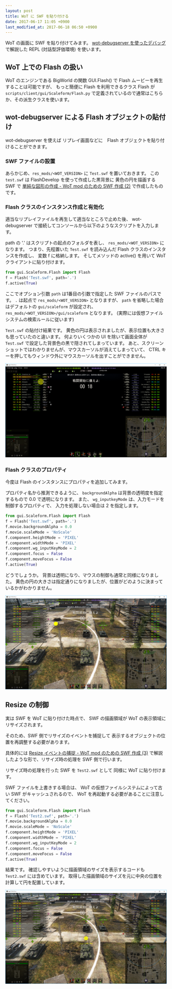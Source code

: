```yaml
---
layout: post
title: WoT に SWF を貼り付ける
date: 2017-06-17 11:05 +0900
last_modified_at: 2017-06-18 06:50 +0900
---
```

WoT の画面に SWF を貼り付けてみます。
[wot-debugserver を使ったデバッグ](/2017/06/17/wot-debugserver.html)
で解説した REPL (対話型評価環境) を使います。


## WoT 上での Flash の扱い

WoT のエンジンである BigWorld の関数 GUI.Flash()
で Flash ムービーを再生することは可能ですが、
もっと簡便に Flash を利用できるクラス Flash が
`scripts/client/gui/Scaleform/Flash.py`
で定義されているので通常はこちらか、その派生クラスを使います。

## wot-debugserver による Flash オブジェクトの貼付け

wot-debugserver を使えば
リプレイ画面などに　Flash オブジェクトを貼り付けることができます。

### SWF ファイルの設置

あらかじめ、`res_mods/<WOT_VERSION>` に `Test.swf` を置いておきます。
この `test.swf` は FlashDevelop を使って作成した黒背景に
黄色の円を描画する SWF で
[単純な図形の作成 - WoT mod のための SWF 作成 (2)](/2017/06/17/create_swf_simple.html) で作成したものです。

### Flash クラスのインスタンス作成と有効化

適当なリプレイファイルを再生して適当なところで止めた後、
wot-debugserver で接続してコンソールから以下のようなスクリプトを入力します。

path の '.' はスクリプトの起点のフォルダを表し、
`res_mods/<WOT_VERSION>`
になります。
つまり、先程置いた `Test.swf` を読み込んだ Flash クラスのインスタンスを作成し、
変数 f に格納します。
そしてメソッドの active() を用いて WoT クライアントに貼り付けます。

```python
from gui.Scaleform.Flash import Flash
f = Flash('Test.swf', path='.')
f.active(True)
```

ここでオプション引数 `path` は1番目の引数で指定した SWF ファイルのパスです。
`.` は起点で `res_mods/<WOT_VERSION>` となりますが、
`path` を省略した場合はデフォルトの `gui/scaleform` が設定され、
`res_mods/<WOT_VERSION>/gui/scaleform` となります。
(実際には仮想ファイルシステムの検索ルールに従います)


`Test.swf` の貼付け結果です。
黄色の円は表示されましたが、表示位置も大きさも思っていたのと違います。
何よりいくつかの UI を除いて画面全体が `Test.swf` で設定した背景色の黒で隠されてしまっています。
あと、スクリーンショットではわかりませんが、マウスカーソルが消えてしまっていて、
CTRL キーを押してもウィンドウ外にマウスカーソルを出すことができません。

![Test.swf 表示結果](/resources/image_20170617_13.png)

### Flash クラスのプロパティ

今度は Flash のインスタンスにプロパティを追加してみます。

プロパティ名から推測できるように、
`backgroundAlpha`
は背景の透明度を指定するもので 0.0 で透明になります。
また、
`wg_inputkeyMode`
は、入力モードを制御するプロパティで、
入力を処理しない場合は 2 を指定します。

```python
from gui.Scaleform.Flash import Flash
f = Flash('Test.swf', path='.')
f.movie.backgroundAlpha = 0.0
f.movie.scaleMode = 'NoScale'
f.component.heightMode = 'PIXEL'
f.component.widthMode = 'PIXEL'
f.component.wg_inputKeyMode = 2
f.component.focus = False
f.component.moveFocus = False
f.active(True)
```

どうでしょうか。
背景は透明になり、マウスの制御も通常と同様になりました。
黄色の円の大きさは指定通りになりましたが、位置がどのように決まっているかがわかりません。

![Test.swf プロパティ追加後の表示結果](/resources/image_20170617_14.png)


## Resize の制御

実は SWF を WoT に貼り付けた時点で、
SWF の描画領域が WoT の表示領域にリサイズされます。

そのため、SWF 側でリサイズのイベントを捕捉して
表示するオブジェクトの位置を再調整する必要があります。

具体的には
[Resize イベントの捕捉 - WoT mod のための SWF 作成 (3)](/2017/06/17/create_swf_catch_resized.html)
で解説したような形で、リサイズ時の処理を SWF 側で行います。

リサイズ時の処理を行った SWF を `Test2.swf` として
同様に WoT に貼り付けます。

SWF ファイルを上書きする場合は、
WoT の仮想ファイルシステムによって古い SWF がキャッシュされるので、
WoT を再起動する必要があることに注意してください。

```python
from gui.Scaleform.Flash import Flash
f = Flash('Test2.swf', path='.')
f.movie.backgroundAlpha = 0.0
f.movie.scaleMode = 'NoScale'
f.component.heightMode = 'PIXEL'
f.component.widthMode = 'PIXEL'
f.component.wg_inputKeyMode = 2
f.component.focus = False
f.component.moveFocus = False
f.active(True)
```

結果です。
確認しやすいように描画領域のサイズを表示するコードも `Test2.swf` には含めています。
取得した描画領域のサイズを元に中央の位置を計算して円を配置しています。

![Test.swf リサイズ制御の表示結果](/resources/image_20170617_15.png)
